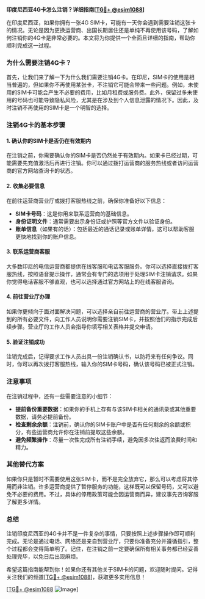 **印度尼西亚4G卡怎么注销？详细指南[[TG💪+ @esim1088](https://t.me/s/esim1088)]**

在印度尼西亚，如果你拥有一张4G SIM卡，可能有一天你会遇到需要注销这张卡的情况。无论是因为更换运营商、出国长期居住还是单纯不再使用该号码，了解如何注销你的4G卡是非常必要的。本文将为你提供一个全面且详细的指南，帮助你顺利完成这一过程。

### 为什么需要注销4G卡？

首先，让我们来了解一下为什么我们需要注销4G卡。在印尼，SIM卡的使用是相当普遍的，但如果你不再使用某张卡，不注销它可能会带来一些问题。例如，未使用的SIM卡可能会产生不必要的费用，比如月租费或服务费。此外，保留过多未使用的号码也可能导致隐私风险，尤其是在涉及到个人信息泄露的情况下。因此，及时注销不再使用的SIM卡是一个明智的选择。

### 注销4G卡的基本步骤

#### 1. 确认你的SIM卡是否仍在有效期内
在注销之前，你需要确认你的SIM卡是否仍然处于有效期内。如果卡已经过期，可能需要先充值激活后再进行注销。你可以通过拨打运营商的服务热线或者访问运营商的官方网站查询卡的状态。

#### 2. 收集必要信息
在前往运营商营业厅或拨打客服热线之前，确保你准备好以下信息：
- **SIM卡号码**：这是你用来联系运营商的基础信息。
- **身份证明文件**：通常需要出示身份证或护照等官方文件以验证身份。
- **账单信息**（如果有的话）：包括最近的通话记录或账单详情，这可以帮助客服更快地找到你的账户信息。

#### 3. 联系运营商客服
大多数印尼的电信运营商都提供在线客服和电话客服服务。你可以选择直接拨打客服热线，按照语音提示操作，通常会有专门的选项用于处理SIM卡注销请求。如果你觉得电话客服不够直观，也可以选择通过官方网站上的在线客服咨询。

#### 4. 前往营业厅办理
如果你更倾向于面对面解决问题，可以选择亲自前往运营商的营业厅。带上上述提到的所有必要文件，向工作人员说明你需要注销SIM卡，并按照他们的指示完成后续步骤。营业厅的工作人员会指导你填写相关表格并提交申请。

#### 5. 验证注销成功
注销完成后，记得要求工作人员出具一份注销确认书，以防将来有任何争议。同时，你可以再次拨打客服热线，输入你的SIM卡号码，确认该号码已被正式注销。

### 注意事项

在注销过程中，还有一些需要注意的小细节：
- **提前备份重要数据**：如果你的手机上存有与该SIM卡相关的通讯录或其他重要数据，请务必提前备份。
- **检查剩余余额**：注销前，确认你的SIM卡账户中是否有任何剩余的余额或积分，有些运营商允许你在注销前提取这些余额。
- **避免频繁操作**：尽量一次性完成所有注销手续，避免因多次往返而浪费时间和精力。

### 其他替代方案

如果你只是暂时不需要使用这张SIM卡，而不是完全放弃它，那么可以考虑将其停用而非注销。许多运营商提供了暂停服务的功能，这样既可以保留号码，又可以避免不必要的费用。不过，具体的停用政策可能会因运营商而异，建议事先咨询客服了解更多详情。

### 总结

注销印度尼西亚的4G卡并不是一件复杂的事情，只要按照上述步骤操作即可顺利完成。无论是通过电话、网络还是亲自到营业厅，只要你准备充分并遵循指引，整个过程都会变得简单明了。记住，在注销之前一定要确保所有相关事务都已经妥善处理完毕，以免日后出现麻烦。

希望这篇指南能帮到你！如果你还有其他关于SIM卡的问题，欢迎随时提问。记得关注我们的频道[[TG💪+ @esim1088](https://t.me/s/esim1088)]，获取更多实用信息！

[[TG💪+ @esim1088](https://t.me/s/esim1088) ![Image](https://i.postimg.cc/4NQfJmqS/Snipaste-2025-05-13-00-14-12.png)]